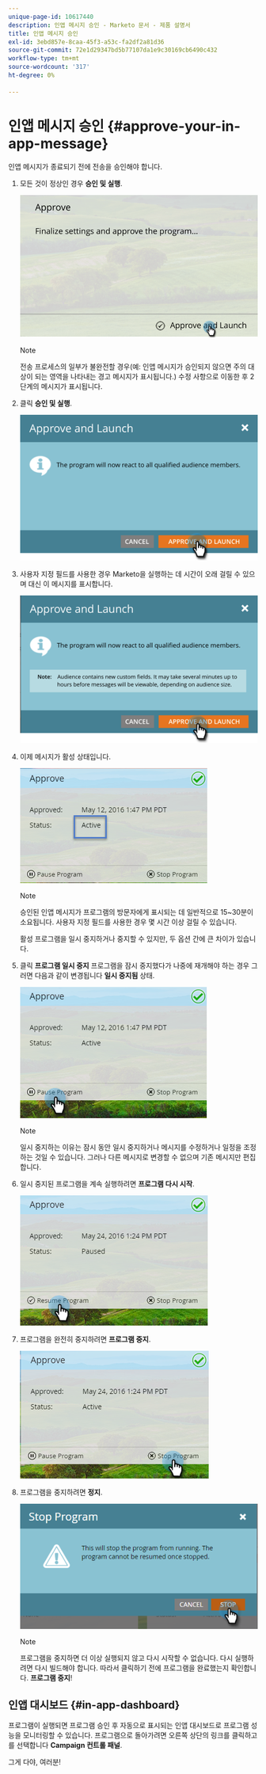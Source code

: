 ```yaml
---
unique-page-id: 10617440
description: 인앱 메시지 승인 - Marketo 문서 - 제품 설명서
title: 인앱 메시지 승인
exl-id: 3ebd857e-8caa-45f3-a53c-fa2df2a81d36
source-git-commit: 72e1d29347bd5b77107da1e9c30169cb6490c432
workflow-type: tm+mt
source-wordcount: '317'
ht-degree: 0%

---
```


# 인앱 메시지 승인 {#approve-your-in-app-message}

인앱 메시지가 종료되기 전에 전송을 승인해야 합니다.

1. 모든 것이 정상인 경우 **승인 및 실행**.

   ![](assets/pasted-image-at-2016-05-31-02-08-pm-281-29.png)

   >[!NOTE]
   >
   >전송 프로세스의 일부가 불완전할 경우(예: 인앱 메시지가 승인되지 않으면 주의 대상이 되는 영역을 나타내는 경고 메시지가 표시됩니다.) 수정 사항으로 이동한 후 2단계의 메시지가 표시됩니다.

1. 클릭 **승인 및 실행**.

   ![](assets/pasted-image-at-2016-05-31-02-08-pm.png)

1. 사용자 지정 필드를 사용한 경우 Marketo을 실행하는 데 시간이 오래 걸릴 수 있으며 대신 이 메시지를 표시합니다.

   ![](assets/pasted-image-at-2016-05-31-02-09-pm.png)

1. 이제 메시지가 활성 상태입니다.

   ![](assets/image2016-5-12-13-3a49-3a5.png)

   >[!NOTE]
   >
   >승인된 인앱 메시지가 프로그램의 방문자에게 표시되는 데 일반적으로 15~30분이 소요됩니다. 사용자 지정 필드를 사용한 경우 몇 시간 이상 걸릴 수 있습니다.

   활성 프로그램을 일시 중지하거나 중지할 수 있지만, 두 옵션 간에 큰 차이가 있습니다.

1. 클릭 **프로그램 일시 중지** 프로그램을 잠시 중지했다가 나중에 재개해야 하는 경우 그러면 다음과 같이 변경됩니다 **일시 중지됨** 상태.

   ![](assets/image2016-5-12-13-3a50-3a26.png)

   >[!NOTE]
   >
   >일시 중지하는 이유는 잠시 동안 일시 중지하거나 메시지를 수정하거나 일정을 조정하는 것일 수 있습니다. 그러나 다른 메시지로 변경할 수 없으며 기존 메시지만 편집합니다.

1. 일시 중지된 프로그램을 계속 실행하려면 **프로그램 다시 시작**.

   ![](assets/image2016-5-24-13-3a26-3a43.png)

1. 프로그램을 완전히 중지하려면 **프로그램 중지**.

   ![](assets/image2016-5-24-13-3a29-3a35.png)

1. 프로그램을 중지하려면 **정지**.

   ![](assets/image2016-5-24-13-3a31-3a22.png)

   >[!NOTE]
   >
   >프로그램을 중지하면 더 이상 실행되지 않고 다시 시작할 수 없습니다. 다시 실행하려면 다시 빌드해야 합니다. 따라서 클릭하기 전에 프로그램을 완료했는지 확인합니다. **프로그램 중지**!

## 인앱 대시보드 {#in-app-dashboard}

프로그램이 실행되면 프로그램 승인 후 자동으로 표시되는 인앱 대시보드로 프로그램 성능을 모니터링할 수 있습니다. 프로그램으로 돌아가려면 오른쪽 상단의 링크를 클릭하고 를 선택합니다 **Campaign 컨트롤 패널**.

그게 다야, 여러분!
